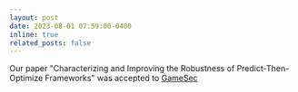 ```yaml
---
layout: post
date: 2023-08-01 07:59:00-0400
inline: true
related_posts: false
---
```


Our paper "Characterizing and Improving the Robustness of Predict-Then-Optimize Frameworks" was accepted to [GameSec](https://www.gamesec-conf.org)
